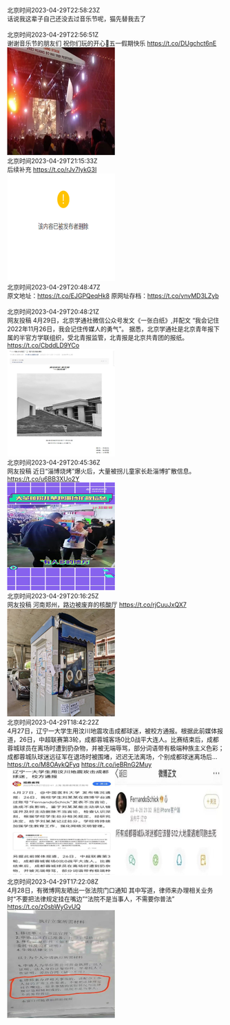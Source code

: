 北京时间2023-04-29T22:58:23Z<br>话说我这辈子自己还没去过音乐节呢，猫先替我去了<br><br>北京时间2023-04-29T22:56:51Z<br>谢谢音乐节的朋友们
祝你们玩的开心💜五一假期快乐 https://t.co/DUgchct6nE<br><img src='/temp/2023/1652326084199829505_0.jpg' width='250' height='250'><br>北京时间2023-04-29T21:15:33Z<br>后续补充 https://t.co/rJv7lykG3I<br><img src='/temp/2023/1652300591542988802_0.jpg' width='250' height='250'><br>北京时间2023-04-29T20:48:47Z<br>原文地址：https://t.co/EJGPQeqHk8
原网址存档：https://t.co/vnvMD3LZyb<br><br>北京时间2023-04-29T20:48:21Z<br>网友投稿
4月29日，北京学通社微信公众号发文《一张白纸》,并配文 “我会记住2022年11月26日，我会记住传媒人的勇气”。
据悉，北京学通社是北京青年报下属的半官方学联组织，受北青报监管，北青报是北京共青团的报纸。 https://t.co/CbddLD9YCo<br><img src='/temp/2023/1652293745394479104_0.jpg' width='250' height='250'><br>北京时间2023-04-29T20:45:36Z<br>网友投稿
近日“淄博烧烤”爆火后，大量被拐儿童家长赴淄博扩散信息。 https://t.co/u6BB3XUo2Y<br><img src='/temp/2023/1652293054538104832_0.jpg' width='250' height='250'><br>北京时间2023-04-29T20:16:25Z<br>网友投稿
河南郑州，路边被废弃的核酸厅 https://t.co/rjCuuJxQX7<br><img src='/temp/2023/1652285709594640384_0.jpg' width='250' height='250'><br>北京时间2023-04-29T18:42:22Z<br>4月27日，辽宁一大学生用汶川地震攻击成都球迷，被校方通报。根据此前媒体报道，26日，中超联赛第3轮，成都蓉城客场0比0战平大连人。比赛结束后，成都蓉城球员在离场时遭到扔杂物，并被无端辱骂，部分词语带有极端种族主义色彩；成都蓉城队球迷远征军在退场时被围堵，迟迟无法离场，个别成都球迷离场后… https://t.co/M8OAykQFyq https://t.co/ieBRnG2Muy<br><img src='/temp/2023/1652262039119704066_0.jpg' width='250' height='250'><img src='/temp/2023/1652262039119704066_1.jpg' width='250' height='250'><br>北京时间2023-04-29T17:22:08Z<br>4月28日，有微博网友晒出一张法院门口通知
其中写道，律师来办理相关业务时“不要把法律规定挂在嘴边”“法院不是当事人，不需要你普法” https://t.co/z0sbWyGvUQ<br><img src='/temp/2023/1652241849849896965_0.jpg' width='250' height='250'><br>
